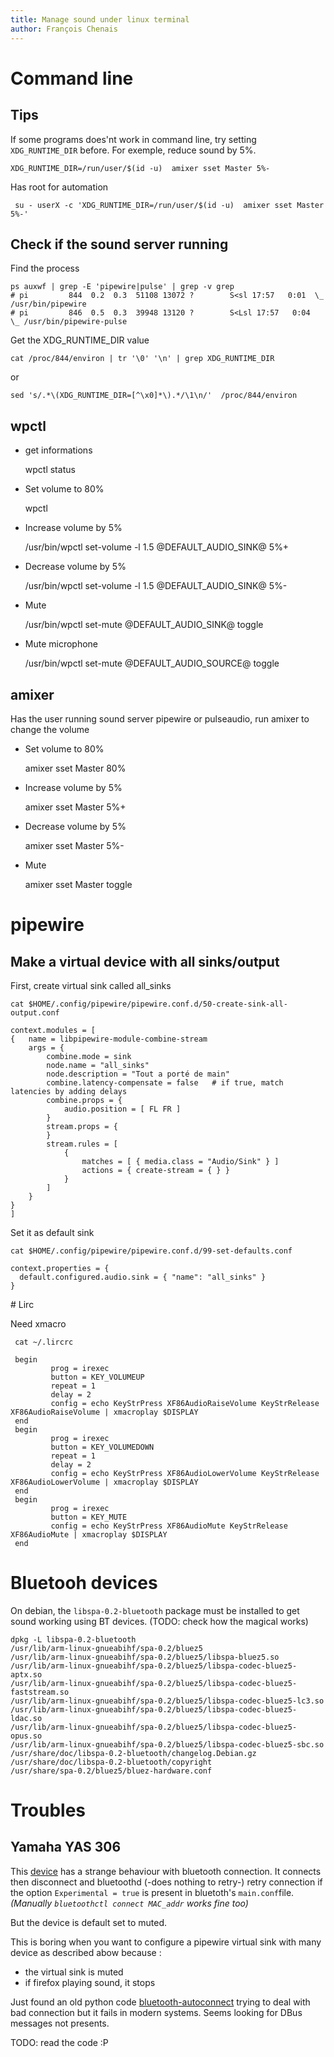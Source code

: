 ```yaml
---
title: Manage sound under linux terminal
author: François Chenais
---
```


# Command line

## Tips

If some programs does'nt work in command line, try setting `XDG_RUNTIME_DIR`
before. For exemple, reduce sound by 5%.

    XDG_RUNTIME_DIR=/run/user/$(id -u)  amixer sset Master 5%-

Has root for automation

     su - userX -c 'XDG_RUNTIME_DIR=/run/user/$(id -u)  amixer sset Master 5%-'

## Check if the sound server running

Find the process

    ps auxwf | grep -E 'pipewire|pulse' | grep -v grep
    # pi         844  0.2  0.3  51108 13072 ?        S<sl 17:57   0:01  \_ /usr/bin/pipewire
    # pi         846  0.5  0.3  39948 13120 ?        S<Lsl 17:57   0:04  \_ /usr/bin/pipewire-pulse


Get the XDG_RUNTIME_DIR value 

    cat /proc/844/environ | tr '\0' '\n' | grep XDG_RUNTIME_DIR
or

    sed 's/.*\(XDG_RUNTIME_DIR=[^\x0]*\).*/\1\n/'  /proc/844/environ

## wpctl

- get informations

    wpctl status


- Set volume to 80%

    wpctl

- Increase volume by 5%

    /usr/bin/wpctl set-volume -l 1.5 @DEFAULT_AUDIO_SINK@ 5%+

- Decrease volume by 5%

    /usr/bin/wpctl set-volume -l 1.5 @DEFAULT_AUDIO_SINK@ 5%-

- Mute

     /usr/bin/wpctl set-mute @DEFAULT_AUDIO_SINK@ toggle

- Mute microphone

     /usr/bin/wpctl set-mute @DEFAULT_AUDIO_SOURCE@ toggle

## amixer

Has the user running sound server pipewire or pulseaudio, run amixer to change
the volume 

- Set volume to 80%

    amixer sset Master 80%

- Increase volume by 5%

    amixer sset Master 5%+

- Decrease volume by 5%

    amixer sset Master 5%-

- Mute

    amixer sset Master toggle


# pipewire


## Make a virtual device with all sinks/output

First, create virtual sink called all_sinks

    cat $HOME/.config/pipewire/pipewire.conf.d/50-create-sink-all-output.conf

    context.modules = [
    {   name = libpipewire-module-combine-stream
        args = {
            combine.mode = sink
            node.name = "all_sinks"
            node.description = "Tout a porté de main"
            combine.latency-compensate = false   # if true, match latencies by adding delays
            combine.props = {
                audio.position = [ FL FR ]
            }
            stream.props = {
            }
            stream.rules = [
                {
                    matches = [ { media.class = "Audio/Sink" } ]
                    actions = { create-stream = { } }
                }
            ]
        }
    }
    ]

Set it as default sink

    cat $HOME/.config/pipewire/pipewire.conf.d/99-set-defaults.conf

    context.properties = {
      default.configured.audio.sink = { "name": "all_sinks" }
    }



# Lirc

Need xmacro

     cat ~/.lircrc

     begin
             prog = irexec
             button = KEY_VOLUMEUP
             repeat = 1
             delay = 2
             config = echo KeyStrPress XF86AudioRaiseVolume KeyStrRelease XF86AudioRaiseVolume | xmacroplay $DISPLAY
     end
     begin
             prog = irexec
             button = KEY_VOLUMEDOWN
             repeat = 1
             delay = 2
             config = echo KeyStrPress XF86AudioLowerVolume KeyStrRelease XF86AudioLowerVolume | xmacroplay $DISPLAY
     end
     begin
             prog = irexec
             button = KEY_MUTE
             config = echo KeyStrPress XF86AudioMute KeyStrRelease XF86AudioMute | xmacroplay $DISPLAY
     end


# Bluetooh devices


On debian, the `libspa-0.2-bluetooth` package must be installed to get sound
working using BT devices. (TODO: check how the magical works)

    dpkg -L libspa-0.2-bluetooth
    /usr/lib/arm-linux-gnueabihf/spa-0.2/bluez5
    /usr/lib/arm-linux-gnueabihf/spa-0.2/bluez5/libspa-bluez5.so
    /usr/lib/arm-linux-gnueabihf/spa-0.2/bluez5/libspa-codec-bluez5-aptx.so
    /usr/lib/arm-linux-gnueabihf/spa-0.2/bluez5/libspa-codec-bluez5-faststream.so
    /usr/lib/arm-linux-gnueabihf/spa-0.2/bluez5/libspa-codec-bluez5-lc3.so
    /usr/lib/arm-linux-gnueabihf/spa-0.2/bluez5/libspa-codec-bluez5-ldac.so
    /usr/lib/arm-linux-gnueabihf/spa-0.2/bluez5/libspa-codec-bluez5-opus.so
    /usr/lib/arm-linux-gnueabihf/spa-0.2/bluez5/libspa-codec-bluez5-sbc.so
    /usr/share/doc/libspa-0.2-bluetooth/changelog.Debian.gz
    /usr/share/doc/libspa-0.2-bluetooth/copyright
    /usr/share/spa-0.2/bluez5/bluez-hardware.conf


# Troubles

## Yamaha YAS 306

This
[device](https://fr.yamaha.com/fr/products/audio_visual/sound_bar/yas-306/features.html)
has a strange behaviour with bluetooth connection. It connects then disconnect
and bluetoothd (-does nothing to retry-) retry connection if the option
`Experimental = true` is present in bluetoth's `main.conf`file.
_(Manually `bluetoothctl connect MAC_addr` works fine too)_

But the device is default set to muted.

This is boring when you want to configure a pipewire virtual sink with many
device as described abow because :
  - the virtual sink is muted
  - if firefox playing sound, it stops
 
Just found an old python code [bluetooth-autoconnect](https://github.com/jrouleau/bluetooth-autoconnect.git)
trying to deal with bad connection but it fails in modern systems. Seems looking for DBus messages not presents.

TODO: read the code :P
